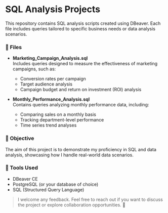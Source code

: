 # SQL Analysis Projects 

This repository contains SQL analysis scripts created using DBeaver. Each file includes queries tailored to specific business needs or data analysis scenarios.

### 📁 Files

- **Marketing_Campaign_Analysis.sql**  
  Includes queries designed to measure the effectiveness of marketing campaigns, such as:  
  - Conversion rates per campaign  
  - Target audience analysis  
  - Campaign budget and return on investment (ROI) analysis  

- **Monthly_Performance_Analysis.sql**  
  Contains queries analyzing monthly performance data, including:  
  - Comparing sales on a monthly basis  
  - Tracking department-level performance  
  - Time series trend analyses  

### 🚀 Objective

The aim of this project is to demonstrate my proficiency in SQL and data analysis, showcasing how I handle real-world data scenarios.

### 📌 Tools Used

- DBeaver CE  
- PostgreSQL (or your database of choice)  
- SQL (Structured Query Language)  

> I welcome any feedback. Feel free to reach out if you want to discuss the project or explore collaboration opportunities. 🌱  
